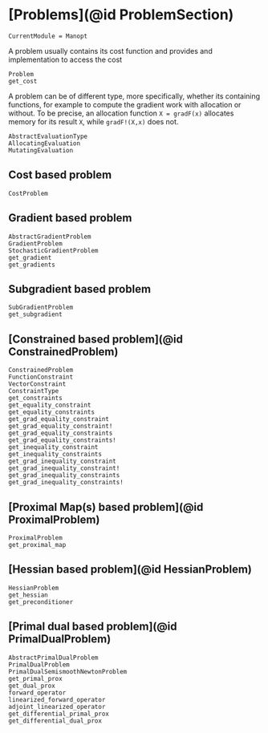 # [Problems](@id ProblemSection)

```@meta
CurrentModule = Manopt
```

A problem usually contains its cost function and provides and
implementation to access the cost

```@docs
Problem
get_cost
```

A problem can be of different type, more specifically, whether its containing functions,
for example to compute the gradient work with allocation or without. To be precise, an
allocation function `X = gradF(x)` allocates memory for its result `X`, while `gradF!(X,x)` does not.

```@docs
AbstractEvaluationType
AllocatingEvaluation
MutatingEvaluation
```

## Cost based problem

```@docs
CostProblem
```

## Gradient based problem

```@docs
AbstractGradientProblem
GradientProblem
StochasticGradientProblem
get_gradient
get_gradients
```

## Subgradient based problem

```@docs
SubGradientProblem
get_subgradient
```

## [Constrained based problem](@id ConstrainedProblem)

```@docs
ConstrainedProblem
FunctionConstraint
VectorConstraint
ConstraintType
get_constraints
get_equality_constraint
get_equality_constraints
get_grad_equality_constraint
get_grad_equality_constraint!
get_grad_equality_constraints
get_grad_equality_constraints!
get_inequality_constraint
get_inequality_constraints
get_grad_inequality_constraint
get_grad_inequality_constraint!
get_grad_inequality_constraints
get_grad_inequality_constraints!
```

## [Proximal Map(s) based problem](@id ProximalProblem)

```@docs
ProximalProblem
get_proximal_map
```

## [Hessian based problem](@id HessianProblem)

```@docs
HessianProblem
get_hessian
get_preconditioner
```

## [Primal dual based problem](@id PrimalDualProblem)

```@docs
AbstractPrimalDualProblem
PrimalDualProblem
PrimalDualSemismoothNewtonProblem
get_primal_prox
get_dual_prox
forward_operator
linearized_forward_operator
adjoint_linearized_operator
get_differential_primal_prox
get_differential_dual_prox
```
